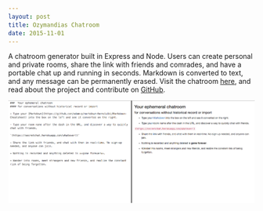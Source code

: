 ```yaml
---
layout: post
title: Ozymandias Chatroom
date: 2015-11-01
---
```


<p>A chatroom generator built in Express and Node. Users can create personal and private rooms, share the link with friends and comrades, and have a portable chat up and running in seconds. Markdown is converted to text, and any message can be permanently erased. Visit the chatroom <a class='link' href='https://secretchat.herokuapp.com'>here</a>, and read about the project and contribute on <a class='link' href='https://github.com/janaipakos/Ozymandias-Chatroom'>GitHub</a>.</p>

<div class="row">

<div class="col-xs-12 col-sm-12 col-md-12 col-lg-12">
<img class='img-fluid img-responsive' src='images/ozy_chat_screenshot.png'>

</div>

</div>



